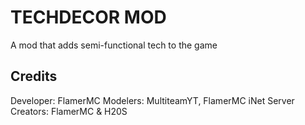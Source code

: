 # TECHDECOR MOD
A mod that adds semi-functional tech to the game
## Credits
Developer: FlamerMC
Modelers: MultiteamYT, FlamerMC
iNet Server Creators: FlamerMC & H20S
